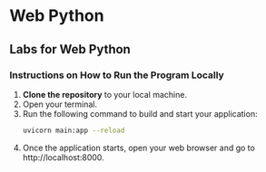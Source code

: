 # Web Python
## Labs for Web Python

### Instructions on How to Run the Program Locally

1. **Clone the repository** to your local machine.
2. Open your terminal.
3. Run the following command to build and start your application:
   ```bash
   uvicorn main:app --reload
4. Once the application starts, open your web browser and go to http://localhost:8000.